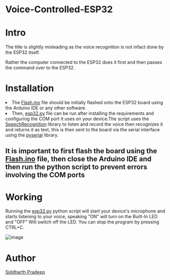 # Voice-Controlled-ESP32
# Intro
The title is slightly misleading as the voice recognition is not infact done by the ESP32 itself.

Rather the computer connected to the ESP32 does it first and then passes the command over to the ESP32.
# Installation

<li>
The <a href='https://github.com/thirt33n/Voice-Controlled-ESP32/blob/master/flash.ino'>Flash.ino</a> file should be initially flashed onto the ESP32 board using the Arduino IDE or any other software.
</li>
<li>
Then, <a href='https://github.com/thirt33n/Voice-Controlled-ESP32/blob/master/esp32.py'>esp32.py</a> file can be run after installing the requirements and configuring the COM port it uses on your device.The script uses the <a href='https://pypi.org/project/SpeechRecognition/'>SpeechRecognition</a> library to listen and record the voice then recognizes it and returns it as text, this is then sent to the board via the serial interface using the <a href='https://pyserial.readthedocs.io/en/latest/index.html'>pyserial</a> library.
</li>

<h2> It is important to first flash the board using the <a href='https://github.com/thirt33n/Voice-Controlled-ESP32/blob/master/flash.ino'>Flash.ino</a> file, then close the Arduino IDE and then run the python script to prevent errors involving the COM ports </h2>


# Working

Running the <a href='https://github.com/thirt33n/Voice-Controlled-ESP32/blob/master/esp32.py'>esp32.py</a> python script will start your device's microphone and starts listening to your voice, speaking "ON" will turn on the Built-In LED and "OFF" Will switch off the LED. You can stop the program by pressing CTRL+C.

![image](https://user-images.githubusercontent.com/55974622/222079157-ada66d0f-f640-43a0-b992-c5dcdfca04ba.png)


# Author

<a href='https://github.com/thirt33n'>Siddharth Pradeep</a>
